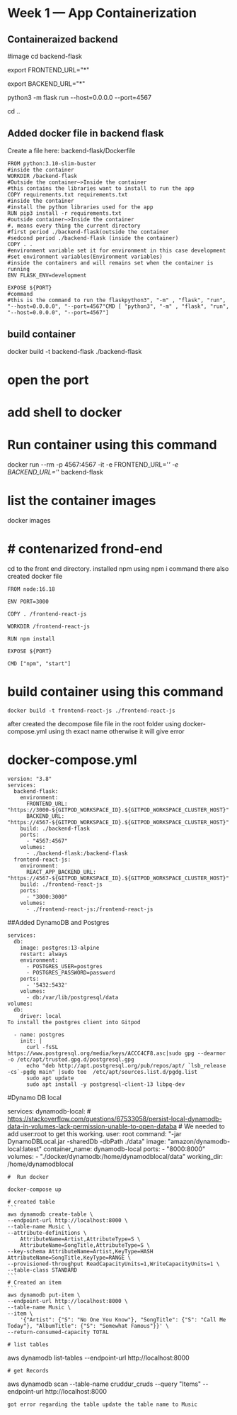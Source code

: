 # Week 1 — App Containerization

## Containeraized backend
#image
cd backend-flask

export FRONTEND_URL="*"

export BACKEND_URL="*"

python3 -m flask run --host=0.0.0.0 --port=4567

cd ..

## Added docker file in backend flask

Create a file here: backend-flask/Dockerfile
```
FROM python:3.10-slim-buster
#inside the container
WORKDIR /backend-flask
#Outside the container—>Inside the container
#this contains the libraries want to install to run the app
COPY requirements.txt requirements.txt
#inside the container
#install the python libraries used for the app
RUN pip3 install -r requirements.txt
#outside container—>Inside the container
#. means every thing the current directory
#first period ./backend-flask(outside the container
#sedcond period ./backend-flask (inside the container)
COPY . .
#environment variable set it for environment in this case development
#set environment variables(Environment variables)
#inside the containers and will remains set when the container is running
ENV FLASK_ENV=development

EXPOSE ${PORT}
#command
#this is the command to run the flaskpython3", "-m" , "flask", "run", "--host=0.0.0.0", "--port=4567"CMD [ "python3", "-m" , "flask", "run", "--host=0.0.0.0", "--port=4567"]
```
## build container

docker build -t  backend-flask ./backend-flask
# open the port
# add shell to docker 

# Run container using this command

docker run --rm -p 4567:4567 -it -e FRONTEND_URL='*' -e BACKEND_URL='*' backend-flask


# list the container images

docker images

# # contenarized frond-end
 cd to the front end directory.
installed npm using npm i command 
there also created docker file
```
FROM node:16.18

ENV PORT=3000

COPY . /frontend-react-js

WORKDIR /frontend-react-js

RUN npm install

EXPOSE ${PORT}

CMD ["npm", "start"]
````

# build container using this command

 ``` docker build -t frontend-react-js ./frontend-react-js ```
  
after created the decompose file file in the root folder using docker-compose.yml using th exact name otherwise it will give error

# docker-compose.yml
```
version: "3.8"
services:
  backend-flask:
    environment:
      FRONTEND_URL: "https://3000-${GITPOD_WORKSPACE_ID}.${GITPOD_WORKSPACE_CLUSTER_HOST}"
      BACKEND_URL: "https://4567-${GITPOD_WORKSPACE_ID}.${GITPOD_WORKSPACE_CLUSTER_HOST}"
    build: ./backend-flask
    ports:
      - "4567:4567"
    volumes:
      - ./backend-flask:/backend-flask
  frontend-react-js:
    environment:
      REACT_APP_BACKEND_URL: "https://4567-${GITPOD_WORKSPACE_ID}.${GITPOD_WORKSPACE_CLUSTER_HOST}"
    build: ./frontend-react-js
    ports:
      - "3000:3000"
    volumes:
      - ./frontend-react-js:/frontend-react-js

```

##Added DynamoDB and Postgres
```
services:
  db:
    image: postgres:13-alpine
    restart: always
    environment:
      - POSTGRES_USER=postgres
      - POSTGRES_PASSWORD=password
    ports:
      - '5432:5432'
    volumes: 
      - db:/var/lib/postgresql/data
volumes:
  db:
    driver: local
To install the postgres client into Gitpod

  - name: postgres
    init: |
      curl -fsSL https://www.postgresql.org/media/keys/ACCC4CF8.asc|sudo gpg --dearmor -o /etc/apt/trusted.gpg.d/postgresql.gpg
      echo "deb http://apt.postgresql.org/pub/repos/apt/ `lsb_release -cs`-pgdg main" |sudo tee  /etc/apt/sources.list.d/pgdg.list
      sudo apt update
      sudo apt install -y postgresql-client-13 libpq-dev

```

#Dynamo DB local


services:
  dynamodb-local:
    # https://stackoverflow.com/questions/67533058/persist-local-dynamodb-data-in-volumes-lack-permission-unable-to-open-databa
    # We needed to add user:root to get this working.
    user: root
    command: "-jar DynamoDBLocal.jar -sharedDb -dbPath ./data"
    image: "amazon/dynamodb-local:latest"
    container_name: dynamodb-local
    ports:
      - "8000:8000"
    volumes:
      - "./docker/dynamodb:/home/dynamodblocal/data"
    working_dir: /home/dynamodblocal
    
    #  Run docker 
``` docker-compose up ``` 

    # created table
    ```
    aws dynamodb create-table \
    --endpoint-url http://localhost:8000 \
    --table-name Music \
    --attribute-definitions \
        AttributeName=Artist,AttributeType=S \
        AttributeName=SongTitle,AttributeType=S \
    --key-schema AttributeName=Artist,KeyType=HASH AttributeName=SongTitle,KeyType=RANGE \
    --provisioned-throughput ReadCapacityUnits=1,WriteCapacityUnits=1 \
    --table-class STANDARD
    ```
    # Created an item
    ```
    aws dynamodb put-item \
    --endpoint-url http://localhost:8000 \
    --table-name Music \
    --item \
        '{"Artist": {"S": "No One You Know"}, "SongTitle": {"S": "Call Me Today"}, "AlbumTitle": {"S": "Somewhat Famous"}}' \
    --return-consumed-capacity TOTAL  
    
```
# list tables
```
aws dynamodb list-tables --endpoint-url http://localhost:8000
```
# get Records
```
aws dynamodb scan --table-name cruddur_cruds --query "Items" --endpoint-url http://localhost:8000
```
got error regarding the table update the table name to Music

